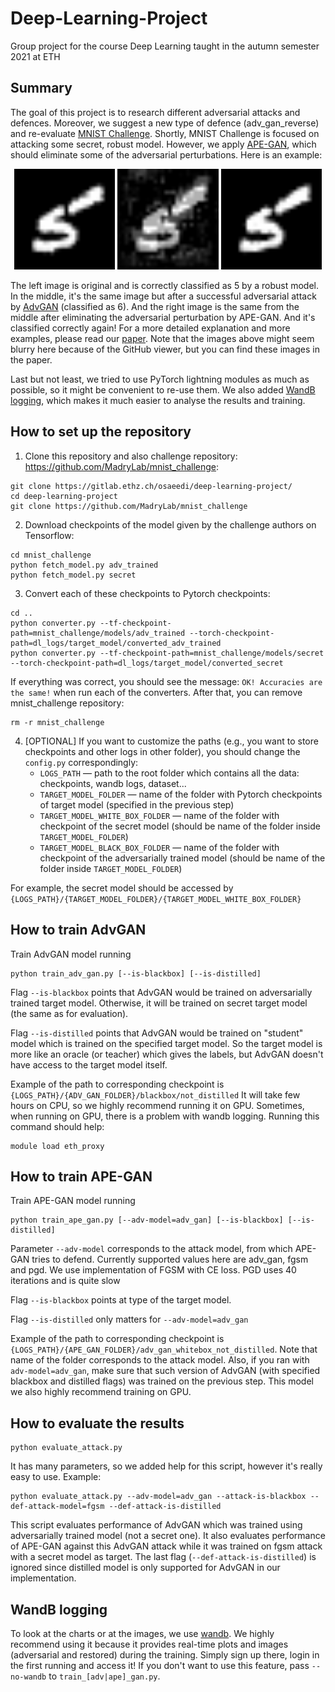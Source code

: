 # Deep-Learning-Project

Group project for the course Deep Learning taught in the autumn semester 2021 at ETH

## Summary

The goal of this project is to research different adversarial attacks and defences. Moreover, we suggest a new type of defence (adv_gan_reverse) and re-evaluate [MNIST Challenge](https://github.com/MadryLab/mnist_challenge). Shortly, MNIST Challenge is focused on attacking some secret, robust model. However, we apply [APE-GAN](https://arxiv.org/abs/1707.05474), which should eliminate some of the adversarial perturbations. Here is an example:

<p float="left" align="middle">
  <img src="/wandb_images/orignal.png" width="32%" />
  <img src="/wandb_images/adversarial.png" width="32%" /> 
  <img src="/wandb_images/restored.png" width="32%" />
</p>

The left image is original and is correctly classified as 5 by a robust model. In the middle, it's the same image but after a successful adversarial attack by [AdvGAN](https://arxiv.org/abs/1801.02610) (classified as 6). And the right image is the same from the middle after eliminating the adversarial perturbation by APE-GAN. And it's classified correctly again! 
For a more detailed explanation and more examples, please read our [paper](https://github.com/AnverK/deep-learning-project/blob/main/GAN%20Wars%20(paper).pdf). Note that the images above might seem blurry here because of the GitHub viewer, but you can find these images in the paper.

Last but not least, we tried to use PyTorch lightning modules as much as possible, so it might be convenient to re-use them. We also added [WandB logging](#wandb-logging), which makes it much easier to analyse the results and training.

## How to set up the repository

1. Clone this repository and also challenge repository: https://github.com/MadryLab/mnist_challenge:

```
git clone https://gitlab.ethz.ch/osaeedi/deep-learning-project/
cd deep-learning-project
git clone https://github.com/MadryLab/mnist_challenge
```

2. Download checkpoints of the model given by the challenge authors on Tensorflow:

```
cd mnist_challenge
python fetch_model.py adv_trained
python fetch_model.py secret
```

3. Convert each of these checkpoints to Pytorch checkpoints:

```
cd ..
python converter.py --tf-checkpoint-path=mnist_challenge/models/adv_trained --torch-checkpoint-path=dl_logs/target_model/converted_adv_trained
python converter.py --tf-checkpoint-path=mnist_challenge/models/secret --torch-checkpoint-path=dl_logs/target_model/converted_secret
```

If everything was correct, you should see the message: `OK! Accuracies are the same!` when run each of the converters.
After that, you can remove mnist_challenge repository:

```
rm -r mnist_challenge
```

4. \[OPTIONAL\] If you want to customize the paths (e.g., you want to store checkpoints and other logs in other folder),
   you should change the `config.py` correspondingly:
    * `LOGS_PATH` — path to the root folder which contains all the data: checkpoints, wandb logs, dataset...
    * `TARGET_MODEL_FOLDER` — name of the folder with Pytorch checkpoints of target model (specified in the previous
      step)
    * `TARGET_MODEL_WHITE_BOX_FOLDER` — name of the folder with checkpoint of the secret model (should be name of the
      folder inside `TARGET_MODEL_FOLDER`)
    * `TARGET_MODEL_BLACK_BOX_FOLDER` — name of the folder with checkpoint of the adversarially trained model (should be
      name of the folder inside `TARGET_MODEL_FOLDER`)

For example, the secret model should be accessed by `{LOGS_PATH}/{TARGET_MODEL_FOLDER}/{TARGET_MODEL_WHITE_BOX_FOLDER}`

## How to train AdvGAN

Train AdvGAN model running

```
python train_adv_gan.py [--is-blackbox] [--is-distilled] 
```

Flag `--is-blackbox` points that AdvGAN would be trained on adversarially trained target model. Otherwise, it will be
trained on secret target model (the same as for evaluation).

Flag `--is-distilled` points that AdvGAN would be trained on "student" model which is trained on the specified target
model. So the target model is more like an oracle (or teacher) which gives the labels, but AdvGAN doesn't have access to
the target model itself.

Example of the path to corresponding checkpoint is `{LOGS_PATH}/{ADV_GAN_FOLDER}/blackbox/not_distilled`
It will take few hours on CPU, so we highly recommend running it on GPU. Sometimes, when running on GPU, there is a
problem with wandb logging. Running this command should help:

```
module load eth_proxy
```

## How to train APE-GAN

Train APE-GAN model running

```
python train_ape_gan.py [--adv-model=adv_gan] [--is-blackbox] [--is-distilled] 
```

Parameter `--adv-model` corresponds to the attack model, from which APE-GAN tries to defend. Currently supported values
here are adv_gan, fgsm and pgd. We use implementation of FGSM with CE loss. PGD uses 40 iterations and is quite slow

Flag `--is-blackbox` points at type of the target model.

Flag `--is-distilled` only matters for `--adv-model=adv_gan`

Example of the path to corresponding checkpoint is `{LOGS_PATH}/{APE_GAN_FOLDER}/adv_gan_whitebox_not_distilled`. Note
that name of the folder corresponds to the attack model. Also, if you ran with `adv-model=adv_gan`, make sure that such
version of AdvGAN (with specified blackbox and distilled flags) was trained on the previous step. This model we also
highly recommend training on GPU.

## How to evaluate the results

```
python evaluate_attack.py 
```

It has many parameters, so we added help for this script, however it's really easy to use. Example:

```
python evaluate_attack.py --adv-model=adv_gan --attack-is-blackbox --def-attack-model=fgsm --def-attack-is-distilled
```

This script evaluates performance of AdvGAN which was trained using adversarially trained model (not a secret one). It
also evaluates performance of APE-GAN against this AdvGAN attack while it was trained on fgsm attack with a secret model
as target. The last flag (`--def-attack-is-distilled`) is ignored since distilled model is only supported for AdvGAN in
our implementation.

## WandB logging

To look at the charts or at the images, we use [wandb](https://wandb.ai/). We highly recommend using it because it
provides real-time plots and images (adversarial and restored) during the training. Simply sign up there, login in the
first running and access it! If you don't want to use this feature, pass `--no-wandb` to `train_[adv|ape]_gan.py`.
